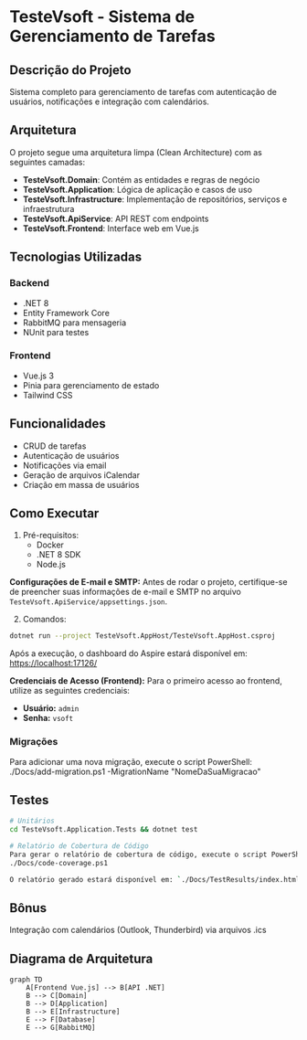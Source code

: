 # TesteVsoft - Sistema de Gerenciamento de Tarefas

## Descrição do Projeto
Sistema completo para gerenciamento de tarefas com autenticação de usuários, notificações e integração com calendários.

## Arquitetura
O projeto segue uma arquitetura limpa (Clean Architecture) com as seguintes camadas:

- **TesteVsoft.Domain**: Contém as entidades e regras de negócio
- **TesteVsoft.Application**: Lógica de aplicação e casos de uso
- **TesteVsoft.Infrastructure**: Implementação de repositórios, serviços e infraestrutura
- **TesteVsoft.ApiService**: API REST com endpoints
- **TesteVsoft.Frontend**: Interface web em Vue.js

## Tecnologias Utilizadas

### Backend
- .NET 8
- Entity Framework Core
- RabbitMQ para mensageria
- NUnit para testes

### Frontend
- Vue.js 3
- Pinia para gerenciamento de estado
- Tailwind CSS

## Funcionalidades
- CRUD de tarefas
- Autenticação de usuários
- Notificações via email
- Geração de arquivos iCalendar
- Criação em massa de usuários

## Como Executar

1. Pré-requisitos:
   - Docker
   - .NET 8 SDK
   - Node.js

**Configurações de E-mail e SMTP:**
Antes de rodar o projeto, certifique-se de preencher suas informações de e-mail e SMTP no arquivo `TesteVsoft.ApiService/appsettings.json`.

2. Comandos:
```bash
dotnet run --project TesteVsoft.AppHost/TesteVsoft.AppHost.csproj
```

Após a execução, o dashboard do Aspire estará disponível em:
[https://localhost:17126/](https://localhost:17126/)

**Credenciais de Acesso (Frontend):**
Para o primeiro acesso ao frontend, utilize as seguintes credenciais:
- **Usuário:** `admin`
- **Senha:** `vsoft`

### Migrações
Para adicionar uma nova migração, execute o script PowerShell:
./Docs/add-migration.ps1 -MigrationName "NomeDaSuaMigracao"

## Testes
```bash
# Unitários
cd TesteVsoft.Application.Tests && dotnet test

# Relatório de Cobertura de Código
Para gerar o relatório de cobertura de código, execute o script PowerShell:
./Docs/code-coverage.ps1

O relatório gerado estará disponível em: `./Docs/TestResults/index.html`
```

## Bônus
Integração com calendários (Outlook, Thunderbird) via arquivos .ics

## Diagrama de Arquitetura
```mermaid
graph TD
    A[Frontend Vue.js] --> B[API .NET]
    B --> C[Domain]
    B --> D[Application]
    B --> E[Infrastructure]
    E --> F[Database]
    E --> G[RabbitMQ]
```